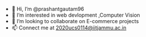 - 👋 Hi, I’m @prashantgautam96
- 👀 I’m interested in web devlopment ,Computer Vision
- 💞️ I’m looking to collaborate on E-commerce projects
- 📫 Connect me at 2020ucs0114@iitjammu.ac.in


